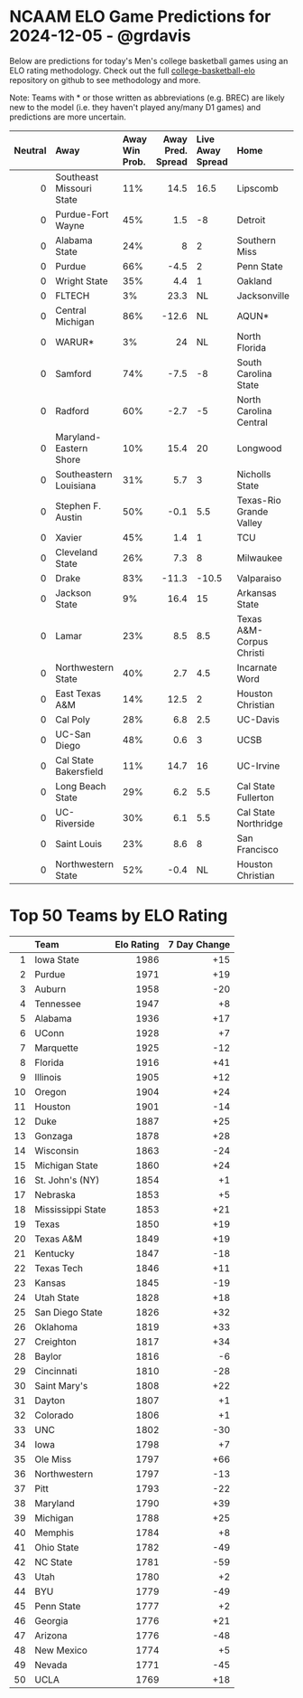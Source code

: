 # NCAAM ELO Game Predictions for 2024-12-05 - @grdavis
Below are predictions for today's Men's college basketball games using an ELO rating methodology. Check out the full [college-basketball-elo](https://github.com/grdavis/college-basketball-elo) repository on github to see methodology and more.

Note: Teams with * or those written as abbreviations (e.g. BREC) are likely new to the model (i.e. they haven't played any/many D1 games) and predictions are more uncertain.

|   Neutral | Away                     | Away Win Prob.   |   Away Pred. Spread | Live Away Spread   | Home                     | Home Win Prob.   |   Home Pred. Spread |
|----------:|:-------------------------|:-----------------|--------------------:|:-------------------|:-------------------------|:-----------------|--------------------:|
|         0 | Southeast Missouri State | 11%              |                14.5 | 16.5               | Lipscomb                 | 89%              |               -14.5 |
|         0 | Purdue-Fort Wayne        | 45%              |                 1.5 | -8                 | Detroit                  | 55%              |                -1.5 |
|         0 | Alabama State            | 24%              |                 8   | 2                  | Southern Miss            | 76%              |                -8   |
|         0 | Purdue                   | 66%              |                -4.5 | 2                  | Penn State               | 34%              |                 4.5 |
|         0 | Wright State             | 35%              |                 4.4 | 1                  | Oakland                  | 65%              |                -4.4 |
|         0 | FLTECH                   | 3%               |                23.3 | NL                 | Jacksonville             | 97%              |               -23.3 |
|         0 | Central Michigan         | 86%              |               -12.6 | NL                 | AQUN*                    | 14%              |                12.6 |
|         0 | WARUR*                   | 3%               |                24   | NL                 | North Florida            | 97%              |               -24   |
|         0 | Samford                  | 74%              |                -7.5 | -8                 | South Carolina State     | 26%              |                 7.5 |
|         0 | Radford                  | 60%              |                -2.7 | -5                 | North Carolina Central   | 40%              |                 2.7 |
|         0 | Maryland-Eastern Shore   | 10%              |                15.4 | 20                 | Longwood                 | 90%              |               -15.4 |
|         0 | Southeastern Louisiana   | 31%              |                 5.7 | 3                  | Nicholls State           | 69%              |                -5.7 |
|         0 | Stephen F. Austin        | 50%              |                -0.1 | 5.5                | Texas-Rio Grande Valley  | 50%              |                 0.1 |
|         0 | Xavier                   | 45%              |                 1.4 | 1                  | TCU                      | 55%              |                -1.4 |
|         0 | Cleveland State          | 26%              |                 7.3 | 8                  | Milwaukee                | 74%              |                -7.3 |
|         0 | Drake                    | 83%              |               -11.3 | -10.5              | Valparaiso               | 17%              |                11.3 |
|         0 | Jackson State            | 9%               |                16.4 | 15                 | Arkansas State           | 91%              |               -16.4 |
|         0 | Lamar                    | 23%              |                 8.5 | 8.5                | Texas A&M-Corpus Christi | 77%              |                -8.5 |
|         0 | Northwestern State       | 40%              |                 2.7 | 4.5                | Incarnate Word           | 60%              |                -2.7 |
|         0 | East Texas A&M           | 14%              |                12.5 | 2                  | Houston Christian        | 86%              |               -12.5 |
|         0 | Cal Poly                 | 28%              |                 6.8 | 2.5                | UC-Davis                 | 72%              |                -6.8 |
|         0 | UC-San Diego             | 48%              |                 0.6 | 3                  | UCSB                     | 52%              |                -0.6 |
|         0 | Cal State Bakersfield    | 11%              |                14.7 | 16                 | UC-Irvine                | 89%              |               -14.7 |
|         0 | Long Beach State         | 29%              |                 6.2 | 5.5                | Cal State Fullerton      | 71%              |                -6.2 |
|         0 | UC-Riverside             | 30%              |                 6.1 | 5.5                | Cal State Northridge     | 70%              |                -6.1 |
|         0 | Saint Louis              | 23%              |                 8.6 | 8                  | San Francisco            | 77%              |                -8.6 |
|         0 | Northwestern State       | 52%              |                -0.4 | NL                 | Houston Christian        | 48%              |                 0.4 |

# Top 50 Teams by ELO Rating
|    | Team              |   Elo Rating |   7 Day Change |
|---:|:------------------|-------------:|---------------:|
|  1 | Iowa State        |         1986 |            +15 |
|  2 | Purdue            |         1971 |            +19 |
|  3 | Auburn            |         1958 |            -20 |
|  4 | Tennessee         |         1947 |             +8 |
|  5 | Alabama           |         1936 |            +17 |
|  6 | UConn             |         1928 |             +7 |
|  7 | Marquette         |         1925 |            -12 |
|  8 | Florida           |         1916 |            +41 |
|  9 | Illinois          |         1905 |            +12 |
| 10 | Oregon            |         1904 |            +24 |
| 11 | Houston           |         1901 |            -14 |
| 12 | Duke              |         1887 |            +25 |
| 13 | Gonzaga           |         1878 |            +28 |
| 14 | Wisconsin         |         1863 |            -24 |
| 15 | Michigan State    |         1860 |            +24 |
| 16 | St. John's (NY)   |         1854 |             +1 |
| 17 | Nebraska          |         1853 |             +5 |
| 18 | Mississippi State |         1853 |            +21 |
| 19 | Texas             |         1850 |            +19 |
| 20 | Texas A&M         |         1849 |            +19 |
| 21 | Kentucky          |         1847 |            -18 |
| 22 | Texas Tech        |         1846 |            +11 |
| 23 | Kansas            |         1845 |            -19 |
| 24 | Utah State        |         1828 |            +18 |
| 25 | San Diego State   |         1826 |            +32 |
| 26 | Oklahoma          |         1819 |            +33 |
| 27 | Creighton         |         1817 |            +34 |
| 28 | Baylor            |         1816 |             -6 |
| 29 | Cincinnati        |         1810 |            -28 |
| 30 | Saint Mary's      |         1808 |            +22 |
| 31 | Dayton            |         1807 |             +1 |
| 32 | Colorado          |         1806 |             +1 |
| 33 | UNC               |         1802 |            -30 |
| 34 | Iowa              |         1798 |             +7 |
| 35 | Ole Miss          |         1797 |            +66 |
| 36 | Northwestern      |         1797 |            -13 |
| 37 | Pitt              |         1793 |            -22 |
| 38 | Maryland          |         1790 |            +39 |
| 39 | Michigan          |         1788 |            +25 |
| 40 | Memphis           |         1784 |             +8 |
| 41 | Ohio State        |         1782 |            -49 |
| 42 | NC State          |         1781 |            -59 |
| 43 | Utah              |         1780 |             +2 |
| 44 | BYU               |         1779 |            -49 |
| 45 | Penn State        |         1777 |             +2 |
| 46 | Georgia           |         1776 |            +21 |
| 47 | Arizona           |         1776 |            -48 |
| 48 | New Mexico        |         1774 |             +5 |
| 49 | Nevada            |         1771 |            -45 |
| 50 | UCLA              |         1769 |            +18 |